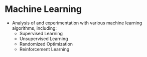 # Machine Learning
- Analysis of and experimentation with various machine learning algorithms, including:
	- Supervised Learning
	- Unsupervised Learning
	- Randomized Optimization
	- Reinforcement Learning
